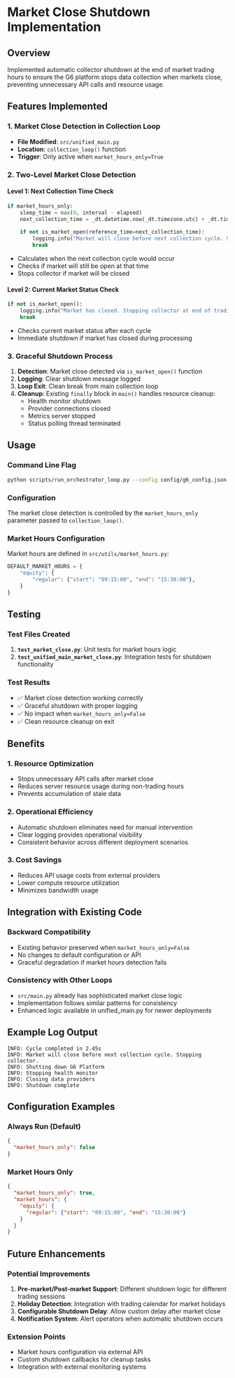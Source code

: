 # Market Close Shutdown Implementation

## Overview
Implemented automatic collector shutdown at the end of market trading hours to ensure the G6 platform stops data collection when markets close, preventing unnecessary API calls and resource usage.

## Features Implemented

### 1. Market Close Detection in Collection Loop
- **File Modified**: `src/unified_main.py`
- **Location**: `collection_loop()` function
- **Trigger**: Only active when `market_hours_only=True`

### 2. Two-Level Market Close Detection

#### Level 1: Next Collection Time Check
```python
if market_hours_only:
    sleep_time = max(0, interval - elapsed)
    next_collection_time = _dt.datetime.now(_dt.timezone.utc) + _dt.timedelta(seconds=sleep_time)
    
    if not is_market_open(reference_time=next_collection_time):
        logging.info("Market will close before next collection cycle. Stopping collector.")
        break
```
- Calculates when the next collection cycle would occur
- Checks if market will still be open at that time
- Stops collector if market will be closed

#### Level 2: Current Market Status Check  
```python
if not is_market_open():
    logging.info("Market has closed. Stopping collector at end of trading hours.")
    break
```
- Checks current market status after each cycle
- Immediate shutdown if market has closed during processing

### 3. Graceful Shutdown Process
1. **Detection**: Market close detected via `is_market_open()` function
2. **Logging**: Clear shutdown message logged  
3. **Loop Exit**: Clean break from main collection loop
4. **Cleanup**: Existing `finally` block in `main()` handles resource cleanup:
   - Health monitor shutdown
   - Provider connections closed
   - Metrics server stopped
   - Status polling thread terminated

## Usage

### Command Line Flag
```bash
python scripts/run_orchestrator_loop.py --config config/g6_config.json --interval 60 --market-hours-only
```

### Configuration
The market close detection is controlled by the `market_hours_only` parameter passed to `collection_loop()`.

### Market Hours Configuration
Market hours are defined in `src/utils/market_hours.py`:
```python
DEFAULT_MARKET_HOURS = {
    "equity": {
        "regular": {"start": "09:15:00", "end": "15:30:00"},
    }
}
```

## Testing

### Test Files Created
1. **`test_market_close.py`**: Unit tests for market hours logic
2. **`test_unified_main_market_close.py`**: Integration tests for shutdown functionality

### Test Results
- ✅ Market close detection working correctly
- ✅ Graceful shutdown with proper logging
- ✅ No impact when `market_hours_only=False` 
- ✅ Clean resource cleanup on exit

## Benefits

### 1. Resource Optimization
- Stops unnecessary API calls after market close
- Reduces server resource usage during non-trading hours
- Prevents accumulation of stale data

### 2. Operational Efficiency  
- Automatic shutdown eliminates need for manual intervention
- Clear logging provides operational visibility
- Consistent behavior across different deployment scenarios

### 3. Cost Savings
- Reduces API usage costs from external providers
- Lower compute resource utilization
- Minimizes bandwidth usage

## Integration with Existing Code

### Backward Compatibility
- Existing behavior preserved when `market_hours_only=False`
- No changes to default configuration or API
- Graceful degradation if market hours detection fails

### Consistency with Other Loops
- `src/main.py` already has sophisticated market close logic
- Implementation follows similar patterns for consistency
- Enhanced logic available in unified_main.py for newer deployments

## Example Log Output

```
INFO: Cycle completed in 2.45s
INFO: Market will close before next collection cycle. Stopping collector.
INFO: Shutting down G6 Platform
INFO: Stopping health monitor
INFO: Closing data providers  
INFO: Shutdown complete
```

## Configuration Examples

### Always Run (Default)
```json
{
  "market_hours_only": false
}
```

### Market Hours Only
```json
{
  "market_hours_only": true,
  "market_hours": {
    "equity": {
      "regular": {"start": "09:15:00", "end": "15:30:00"}
    }
  }
}
```

## Future Enhancements

### Potential Improvements
1. **Pre-market/Post-market Support**: Different shutdown logic for different trading sessions
2. **Holiday Detection**: Integration with trading calendar for market holidays
3. **Configurable Shutdown Delay**: Allow custom delay after market close
4. **Notification System**: Alert operators when automatic shutdown occurs

### Extension Points
- Market hours configuration via external API
- Custom shutdown callbacks for cleanup tasks
- Integration with external monitoring systems
